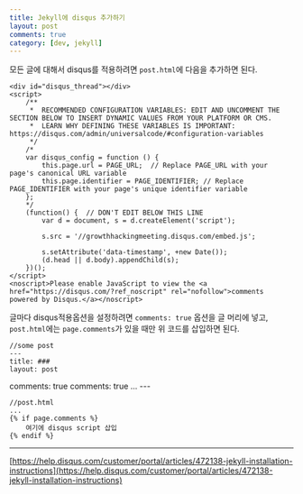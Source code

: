 ```yaml
---
title: Jekyll에 disqus 추가하기
layout: post
comments: true
category: [dev, jekyll]
--- 
```



모든 글에 대해서 disqus를 적용하려면 `post.html`에 다음을 추가하면 된다.

    <div id="disqus_thread"></div>
    <script>
        /**
         *  RECOMMENDED CONFIGURATION VARIABLES: EDIT AND UNCOMMENT THE SECTION BELOW TO INSERT DYNAMIC VALUES FROM YOUR PLATFORM OR CMS.
         *  LEARN WHY DEFINING THESE VARIABLES IS IMPORTANT: https://disqus.com/admin/universalcode/#configuration-variables
         */
        /*
        var disqus_config = function () {
            this.page.url = PAGE_URL;  // Replace PAGE_URL with your page's canonical URL variable
            this.page.identifier = PAGE_IDENTIFIER; // Replace PAGE_IDENTIFIER with your page's unique identifier variable
        };
        */
        (function() {  // DON'T EDIT BELOW THIS LINE
            var d = document, s = d.createElement('script');
            
            s.src = '//growthhackingmeeting.disqus.com/embed.js';
            
            s.setAttribute('data-timestamp', +new Date());
            (d.head || d.body).appendChild(s);
        })();
    </script>
    <noscript>Please enable JavaScript to view the <a href="https://disqus.com/?ref_noscript" rel="nofollow">comments powered by Disqus.</a></noscript>


글마다 disqus적용옵션을 설정하려면 `comments: true` 옵션을 글 머리에 넣고, `post.html`에는 `page.comments`가 있을 때만 위 코드를 삽입하면 된다.


    //some post
    ---
    title: ###
    layout: post
comments: true
    comments: true
    ...
    ---

    //post.html
    ...
    {% if page.comments %}
        여기에 disqus script 삽입
    {% endif %}


---

[https://help.disqus.com/customer/portal/articles/472138-jekyll-installation-instructions](https://help.disqus.com/customer/portal/articles/472138-jekyll-installation-instructions)
